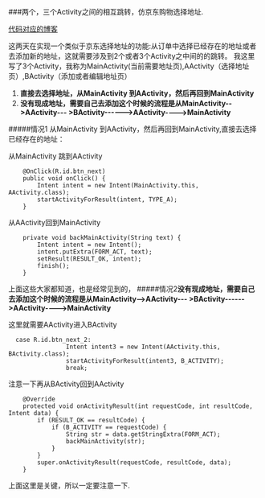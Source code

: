 

###两个，三个Activity之间的相互跳转，仿京东购物选择地址.



[代码对应的博客](http://blog.csdn.net/u014702332/article/details/53609819)


这两天在实现一个类似于京东选择地址的功能:从订单中选择已经存在的地址或者去添加新的地址，这就需要涉及到2个或者3个Activity之中间的的跳转。
我这里写了3个Activity，我称为MainActivity(当前需要地址页),AActivity（选择地址页）,BActivity（添加或者编辑地址页）
1. **直接去选择地址，从MainActivity 到AActivity，然后再回到MainActivity**
2. **没有现成地址，需要自己去添加这个时候的流程是从MainActivity-->AActivity--- >BActivity------>AActivity---->MainActivity**




#####情况1 从MainActivity 到AActivity，然后再回到MainActivity,直接去选择已经存在的地址：

从MainActivity 跳到AActivity
```
    @OnClick(R.id.btn_next)
    public void onClick() {
        Intent intent = new Intent(MainActivity.this, AActivity.class);
        startActivityForResult(intent, TYPE_A);
    }
```

从AActivity回到MainActivity
```
    private void backMainActivity(String text) {
        Intent intent = new Intent();
        intent.putExtra(FORM_ACT, text);
        setResult(RESULT_OK, intent);
        finish();
    }
```

上面这些大家都知道，也是经常见到的，
#####情况2**没有现成地址，需要自己去添加这个时候的流程是从MainActivity-->AActivity--- >BActivity------>AActivity---->MainActivity**

这里就需要AActivity进入BActivity
```
  case R.id.btn_next_2:
                Intent intent3 = new Intent(AActivity.this, BActivity.class);
                startActivityForResult(intent3, B_ACTIVITY);
                break;
```

注意一下再从BActivity回到AActivity
```
    @Override
    protected void onActivityResult(int requestCode, int resultCode, Intent data) {
        if (RESULT_OK == resultCode) {
            if (B_ACTIVITY == requestCode) {
                String str = data.getStringExtra(FORM_ACT);
                backMainActivity(str);
            }
        }
        super.onActivityResult(requestCode, resultCode, data);
    }

```
上面这里是关键，所以一定要注意一下.












